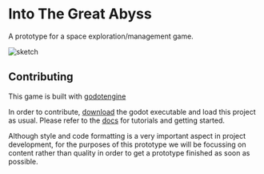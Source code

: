 # Into The Great Abyss

A prototype for a space exploration/management game.

![sketch](https://cloud.githubusercontent.com/assets/2179547/13969920/241d406a-f04b-11e5-95a2-b51d8bcd1df9.png)

Contributing
-----------
This game is built with [godotengine](https://godotengine.org)

In order to contribute, [download](https://godotengine.org/download) the godot executable and load this project as usual. Please refer to the [docs](http://docs.godotengine.org/en/stable/) for tutorials and getting started.

Although style and code formatting is a very important aspect in project development, for the purposes of this prototype we will be focussing on content rather than quality in order to get a prototype finished as soon as possible.
